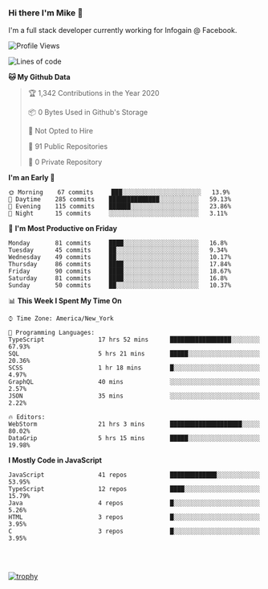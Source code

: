 ### Hi there I'm Mike 👋
I'm a full stack developer currently working for Infogain @ Facebook.

<!--START_SECTION:waka-->
![Profile Views](http://img.shields.io/badge/Profile%20Views-0-blue)

![Lines of code](https://img.shields.io/badge/From%20Hello%20World%20I%27ve%20Written-1.4%20million%20lines%20of%20code-blue)

**🐱 My Github Data** 

> 🏆 1,342 Contributions in the Year 2020
 > 
> 📦 0 Bytes Used in Github's Storage 
 > 
> 🚫 Not Opted to Hire
 > 
> 📜 91 Public Repositories
 > 
> 🔑 0 Private Repository 
 > 
**I'm an Early 🐤** 

```text
🌞 Morning    67 commits     ███░░░░░░░░░░░░░░░░░░░░░░   13.9% 
🌆 Daytime    285 commits    ██████████████░░░░░░░░░░░   59.13% 
🌃 Evening    115 commits    ██████░░░░░░░░░░░░░░░░░░░   23.86% 
🌙 Night      15 commits     ░░░░░░░░░░░░░░░░░░░░░░░░░   3.11%

```
📅 **I'm Most Productive on Friday** 

```text
Monday       81 commits     ████░░░░░░░░░░░░░░░░░░░░░   16.8% 
Tuesday      45 commits     ██░░░░░░░░░░░░░░░░░░░░░░░   9.34% 
Wednesday    49 commits     ██░░░░░░░░░░░░░░░░░░░░░░░   10.17% 
Thursday     86 commits     ████░░░░░░░░░░░░░░░░░░░░░   17.84% 
Friday       90 commits     ████░░░░░░░░░░░░░░░░░░░░░   18.67% 
Saturday     81 commits     ████░░░░░░░░░░░░░░░░░░░░░   16.8% 
Sunday       50 commits     ██░░░░░░░░░░░░░░░░░░░░░░░   10.37%

```


📊 **This Week I Spent My Time On** 

```text
⌚︎ Time Zone: America/New_York

💬 Programming Languages: 
TypeScript               17 hrs 52 mins      █████████████████░░░░░░░░   67.93% 
SQL                      5 hrs 21 mins       █████░░░░░░░░░░░░░░░░░░░░   20.36% 
SCSS                     1 hr 18 mins        █░░░░░░░░░░░░░░░░░░░░░░░░   4.97% 
GraphQL                  40 mins             ░░░░░░░░░░░░░░░░░░░░░░░░░   2.57% 
JSON                     35 mins             ░░░░░░░░░░░░░░░░░░░░░░░░░   2.22%

🔥 Editors: 
WebStorm                 21 hrs 3 mins       ████████████████████░░░░░   80.02% 
DataGrip                 5 hrs 15 mins       █████░░░░░░░░░░░░░░░░░░░░   19.98%

```

**I Mostly Code in JavaScript** 

```text
JavaScript               41 repos            █████████████░░░░░░░░░░░░   53.95% 
TypeScript               12 repos            ████░░░░░░░░░░░░░░░░░░░░░   15.79% 
Java                     4 repos             █░░░░░░░░░░░░░░░░░░░░░░░░   5.26% 
HTML                     3 repos             █░░░░░░░░░░░░░░░░░░░░░░░░   3.95% 
C                        3 repos             █░░░░░░░░░░░░░░░░░░░░░░░░   3.95%

```



<!--END_SECTION:waka-->

##### &nbsp;
[![trophy](https://github-profile-trophy.vercel.app/?username=uptonm&theme=dracula)](https://github.com/ryo-ma/github-profile-trophy)
